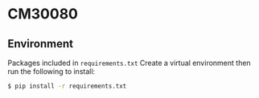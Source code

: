 # CM30080

## Environment

Packages included in `requirements.txt` Create a virtual environment then run the following to install:

```bash
$ pip install -r requirements.txt
```